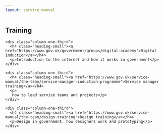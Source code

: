```yaml
---
layout: service_manual
---
```


<main id="content" role="main">

<!-- Top: Training -->

<div class="grid-row" id="training">
  <div class="column-one-third">
    <h2 class="heading-medium">Training</h2>
  </div>
</div>


<div class="grid-row">

    <div class="column-one-third">
      <h4 class="heading-small"><a href="https://www.gov.uk/government/groups/digital-academy">Digital induction</a></h4>
      <p>Introduction to the internet and how it works in government</p>
    </div>

    <div class="column-one-third">
      <h4 class="heading-small"><a href="https://www.gov.uk/service-manual/the-team/service-manager-induction-programme">Service manager training</a></h4>
      <p>
       How to lead service teams and projects</p>
    </div>

    <div class="column-one-third">
      <h4 class="heading-small"><a href="https://www.gov.uk/service-manual/the-team/design-training">Design training</a></h4>
      <p>Design in government, how designers work and prototyping</p>
    </div>

</div>

<!-- Bottom: Training -->

</main>